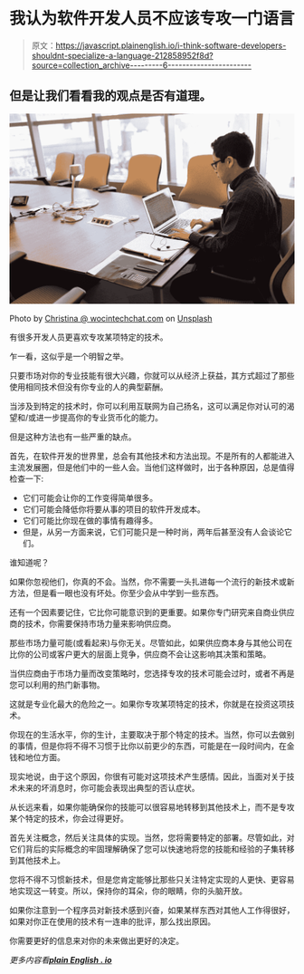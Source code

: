 # 我认为软件开发人员不应该专攻一门语言

> 原文：<https://javascript.plainenglish.io/i-think-software-developers-shouldnt-specialize-a-language-212858952f8d?source=collection_archive---------6----------------------->

## 但是让我们看看我的观点是否有道理。

![](img/57154a8fd6fc51ff8de278fb9d429853.png)

Photo by [Christina @ wocintechchat.com](https://unsplash.com/@wocintechchat?utm_source=medium&utm_medium=referral) on [Unsplash](https://unsplash.com?utm_source=medium&utm_medium=referral)

有很多开发人员更喜欢专攻某项特定的技术。

乍一看，这似乎是一个明智之举。

只要市场对你的专业技能有很大兴趣，你就可以从经济上获益，其方式超过了那些使用相同技术但没有你专业的人的典型薪酬。

当涉及到特定的技术时，你可以利用互联网为自己扬名，这可以满足你对认可的渴望和/或进一步提高你的专业货币化的能力。

但是这种方法也有一些严重的缺点。

首先，在软件开发的世界里，总会有其他技术和方法出现。不是所有的人都能进入主流发展圈，但是他们中的一些人会。当他们这样做时，出于各种原因，总是值得检查一下:

*   它们可能会让你的工作变得简单很多。
*   它们可能会降低你将要从事的项目的软件开发成本。
*   它们可能比你现在做的事情有趣得多。
*   但是，从另一方面来说，它们可能只是一种时尚，两年后甚至没有人会谈论它们。

谁知道呢？

如果你忽视他们，你真的不会。当然，你不需要一头扎进每一个流行的新技术或新方法，但是看一眼也没有坏处。你至少会从中学到一些东西。

还有一个因素要记住，它比你可能意识到的更重要。如果你专门研究来自商业供应商的技术，你需要保持市场力量来影响供应商。

那些市场力量可能(或看起来)与你无关。尽管如此，如果供应商本身与其他公司在比你的公司或客户更大的层面上竞争，供应商不会让这影响其决策和策略。

当供应商由于市场力量而改变策略时，您选择专攻的技术可能会过时，或者不再是您可以利用的热门新事物。

这就是专业化最大的危险之一。如果你专攻某项特定的技术，你就是在投资这项技术。

你现在的生活水平，你的生计，主要取决于那个特定的技术。当然，你可以去做别的事情，但是你将不得不习惯于比你以前更少的东西，可能是在一段时间内，在金钱和地位方面。

现实地说，由于这个原因，你很有可能对这项技术产生感情。因此，当面对关于技术未来的坏消息时，你可能会表现出典型的否认症状。

从长远来看，如果你能确保你的技能可以很容易地转移到其他技术上，而不是专攻某个特定的技术，你会过得更好。

首先关注概念，然后关注具体的实现。当然，您将需要特定的部署。尽管如此，对它们背后的实际概念的牢固理解确保了您可以快速地将您的技能和经验的子集转移到其他技术上。

您将不得不习惯新技术，但是您肯定能够比那些只关注特定实现的人更快、更容易地实现这一转变。所以，保持你的耳朵，你的眼睛，你的头脑开放。

如果你注意到一个程序员对新技术感到兴奋，如果某样东西对其他人工作得很好，如果对你正在使用的技术有一连串的批评，那么找出原因。

你需要更好的信息来对你的未来做出更好的决定。

*更多内容看*[***plain English . io***](http://plainenglish.io)